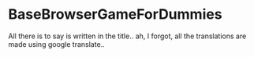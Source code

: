 # BaseBrowserGameForDummies
All there is to say is written in the title.. ah, I forgot, all the translations are made using google translate..
